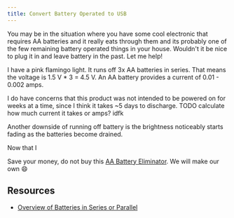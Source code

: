 ```yaml
---
title: Convert Battery Operated to USB
---
```


You may be in the situation where you have some cool electronic that requires AA batteries and it really eats through them and its probably one of the few remaining battery operated things in your house. Wouldn't it be nice to plug it in and leave battery in the past. Let me help!

I have a pink flamingo light. It runs off 3x AA batteries in series. That means the voltage is 1.5 V * 3 = 4.5 V. An AA battery provides a current of 0.01 - 0.002 amps.

I do have concerns that this product was not intended to be powered on for weeks at a time, since I think it takes ~5 days to discharge.
TODO calculate how much current it takes or amps? idfk

Another downside of running off battery is the brightness noticeably starts fading as the batteries become drained.

Now that I

Save your money, do not buy this [AA Battery Eliminator](https://www.amazon.com/dp/B0861YNFZ2). We will make our own :smile:

## Resources

- [Overview of Batteries in Series or Parallel](https://forum.digikey.com/t/overview-of-batteries-in-series-or-parallel/1995)
